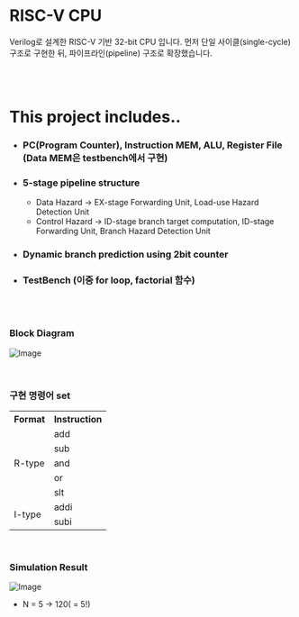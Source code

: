 # RISC-V CPU
Verilog로 설계한 RISC-V 기반 32-bit CPU 입니다. 먼저 단일 사이클(single-cycle) 구조로 구현한 뒤, 파이프라인(pipeline) 구조로 확장했습니다.

<br/><br/>

# This project includes..
+ ### PC(Program Counter), Instruction MEM, ALU, Register File (Data MEM은 testbench에서 구현)
+ ### 5-stage pipeline structure
  + Data Hazard -> EX-stage Forwarding Unit, Load-use Hazard Detection Unit
  + Control Hazard -> ID-stage branch target computation, ID-stage Forwarding Unit, Branch Hazard Detection Unit
+ ### Dynamic branch prediction using 2bit counter
+ ### TestBench (이중 for loop, factorial 함수)

<br/><br/>

### Block Diagram
![Image](https://github.com/user-attachments/assets/73cced7f-772a-4a1f-aa00-b05213553efa)

<br/>

### 구현 명령어 set
<table>
  <tr>
    <th>Format</th>
    <th>Instruction</th>
  </tr>
  <tr>
    <td rowspan="5">R-type</td>
    <td>add</td>
  </tr>
  <tr>
    <td>sub</td>
  </tr>
  <tr>
    <td>and</td>
  </tr>
  <tr>
    <td>or</td>
  </tr>
  <tr>
    <td>slt</td>
  </tr>
  <tr>
    <td rowspan="2">I-type</td>
    <td>addi</td>
  </tr>
  <tr>
    <td>subi</td>
  </tr>
</table>

<br/>

### Simulation Result
![Image](https://github.com/user-attachments/assets/9acf7ef1-58ce-4fd7-adab-f67b2ae1018f)


+ N = 5 -> 120( = 5!)

